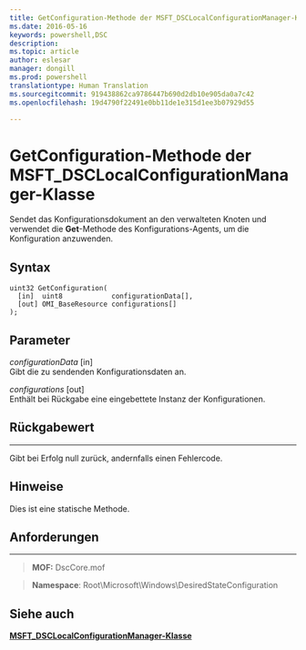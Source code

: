 ```yaml
---
title: GetConfiguration-Methode der MSFT_DSCLocalConfigurationManager-Klasse
ms.date: 2016-05-16
keywords: powershell,DSC
description: 
ms.topic: article
author: eslesar
manager: dongill
ms.prod: powershell
translationtype: Human Translation
ms.sourcegitcommit: 919438862ca9786447b690d2db10e905da0a7c42
ms.openlocfilehash: 19d4790f22491e0bb11de1e315d1ee3b07929d55

---
```


# GetConfiguration-Methode der MSFT_DSCLocalConfigurationManager-Klasse

Sendet das Konfigurationsdokument an den verwalteten Knoten und verwendet die **Get**-Methode des Konfigurations-Agents, um die Konfiguration anzuwenden.

Syntax
------

```mof
uint32 GetConfiguration(
  [in]  uint8            configurationData[],
  [out] OMI_BaseResource configurations[]
);
```

Parameter
----------

*configurationData* \[in\]  
Gibt die zu sendenden Konfigurationsdaten an.

*configurations* \[out\]  
Enthält bei Rückgabe eine eingebettete Instanz der Konfigurationen.

## Rückgabewert
------------

Gibt bei Erfolg null zurück, andernfalls einen Fehlercode.

## Hinweise

Dies ist eine statische Methode.

## Anforderungen
------------
>**MOF:** DscCore.mof

>**Namespace**: Root\Microsoft\Windows\DesiredStateConfiguration


## Siehe auch


[**MSFT_DSCLocalConfigurationManager-Klasse**](msft-dsclocalconfigurationmanager.md)
 

 






<!--HONumber=Jun16_HO4-->


